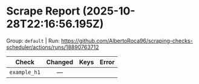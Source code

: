 # Scrape Report (2025-10-28T22:16:56.195Z)

Group: `default`  |  Run: https://github.com/AlbertoRoca96/scraping-checks-scheduler/actions/runs/18890763712

| Check | Changed | Keys | Error |
|---|:---:|:--|:--|
| `example_h1` | — |  |  |
